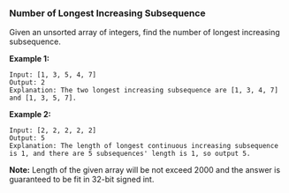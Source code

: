 ### Number of Longest Increasing Subsequence

Given an unsorted array of integers, find the number of longest increasing subsequence.

**Example 1:**

    Input: [1, 3, 5, 4, 7]
    Output: 2
    Explanation: The two longest increasing subsequence are [1, 3, 4, 7] and [1, 3, 5, 7].

**Example 2:**

    Input: [2, 2, 2, 2, 2]
    Output: 5
    Explanation: The length of longest continuous increasing subsequence is 1, and there are 5 subsequences' length is 1, so output 5.

**Note:** Length of the given array will be not exceed 2000 and the answer is guaranteed to be fit in 32-bit signed int.
